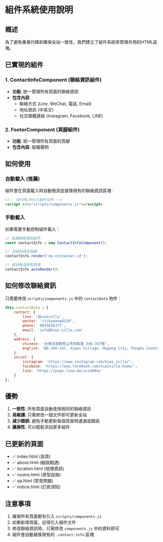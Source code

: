 # 組件系統使用說明

## 概述
為了避免重複代碼和確保全站一致性，我們建立了組件系統來管理共用的HTML區塊。

## 已實現的組件

### 1. ContactInfoComponent (聯絡資訊組件)
- **功能**: 統一管理所有頁面的聯絡資訊
- **包含內容**: 
  - 聯絡方式 (Line, WeChat, 電話, Email)
  - 地址資訊 (中英文)
  - 社交媒體連結 (Instagram, Facebook, LINE)

### 2. FooterComponent (頁腳組件)
- **功能**: 統一管理所有頁面的頁腳
- **包含內容**: 版權聲明

## 如何使用

### 自動載入 (推薦)
組件會在頁面載入時自動檢測並替換現有的聯絡資訊區塊：

```html
<!-- 在HTML中引入組件文件 -->
<script src="scripts/components.js"></script>
```

### 手動載入
如果需要手動控制組件載入：

```javascript
// 創建聯絡資訊組件
const contactInfo = new ContactInfoComponent();

// 渲染到指定容器
contactInfo.render('my-container-id');

// 或自動渲染到頁面
contactInfo.autoRender();
```

## 如何修改聯絡資訊

只需要修改 `scripts/components.js` 中的 `contactData` 物件：

```javascript
this.contactData = {
    contact: {
        line: '@kiwivilla',
        wechat: 'rickywang4159',
        phone: '0933636373',
        email: 'info@kiwi-villa.com'
    },
    address: {
        chinese: '台灣澎湖縣馬公市西衛里 346-347號',
        english: 'NO.346-347, Xiwei Village, Magong City, Penghu County, Taiwan'
    },
    social: {
        instagram: 'https://www.instagram.com/kiwi_villa/',
        facebook: 'https://www.facebook.com/kiwivilla.home/',
        line: 'https://page.line.me/ucz4004x'
    }
};
```

## 優勢

1. **一致性**: 所有頁面自動使用相同的聯絡資訊
2. **易維護**: 只需修改一個文件即可更新全站
3. **減少錯誤**: 避免手動更新每個頁面時遺漏或錯誤
4. **擴展性**: 可以輕鬆添加更多組件

## 已更新的頁面

- ✅ index.html (首頁)
- ✅ about.html (細說期遇)
- ✅ location.html (地理資訊)
- ✅ rooms.html (房型設施)
- ✅ qa.html (常見問題)
- ✅ notice.html (訂房須知)

## 注意事項

1. 確保所有頁面都有引入 `scripts/components.js`
2. 如果新增頁面，記得引入組件文件
3. 修改聯絡資訊時，只需修改 `components.js` 中的資料即可
4. 組件會自動替換現有的 `.contact-info` 區塊 